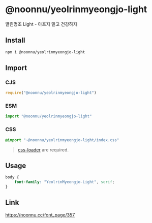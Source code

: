 # @noonnu/yeolrinmyeongjo-light
열린명조 Light - 아프지 말고 건강하자

## Install
```sh
npm i @noonnu/yeolrinmyeongjo-light
```
## Import
### CJS
```js
require("@noonnu/yeolrinmyeongjo-light")
```
### ESM
```js
import "@noonnu/yeolrinmyeongjo-light"
```
### CSS 
```css
@import "~@noonnu/yeolrinmyeongjo-light/index.css"
```
> [css-loader](https://github.com/webpack-contrib/css-loader) are required.

## Usage
```css
body {
    font-family: "YeolrinMyeongjo-Light", serif;
}
```

## Link
https://noonnu.cc/font_page/357